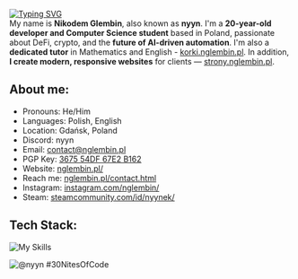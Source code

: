 <a href="https://git.io/typing-svg"><img align="center" src="https://readme-typing-svg.herokuapp.com?font=Fira+Code&pause=1000&random=false&width=435&lines=Hello!+I'm+Nikodem." alt="Typing SVG" /></a> <br>
My name is **Nikodem Glembin**, also known as **nyyn**.
I'm a **20-year-old developer and Computer Science student** based in Poland, passionate about DeFi, crypto, and the **future of AI-driven automation**. I'm also a **dedicated tutor** in Mathematics and English - [korki.nglembin.pl](korki.nglembin.pl). In addition, **I create modern, responsive websites** for clients — [strony.nglembin.pl](strony.nglembin.pl).

<h2 align="left">About me:</h2>

- Pronouns: He/Him
- Languages: Polish, English
- Location: Gdańsk, Poland
- Discord: nyyn
- Email: [contact@nglembin.pl](mailto:contact@nglembin.pl)
- PGP Key: [3675 54DF 67E2 B162](https://keybase.io/nyyn666)
- Website: [nglembin.pl/](https://nglembin.pl/)
- Reach me: [nglembin.pl/contact.html](https://nglembin.pl/contact.html)
- Instagram: [instagram.com/nglembin/](https://www.instagram.com/nglembin/)
- Steam: [steamcommunity.com/id/nyynek/](https://steamcommunity.com/id/nyynek/)

<h2 align="left">Tech Stack:</h2>

![My Skills](https://skillicons.dev/icons?i=html,css,bootstrap,js,github,git,lua,typescript,py,ps,php,mysql,cloudflare,netlify)

![@nyyn #30NitesOfCode](https://www.codedex.io/api/petStatus?user=nyyn)
